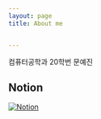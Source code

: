 ```yaml
---
layout: page
title: About me


---
```


컴퓨터공학과 20학번 문예진

## Notion
[![Notion](https://imghub.insilicogen.com/media/photos/lbj_notion_0.png)](https://comfortable-gum-f47.notion.site/Console-WriteLine-5e3673deca274652b4b00ae715b645f7)
